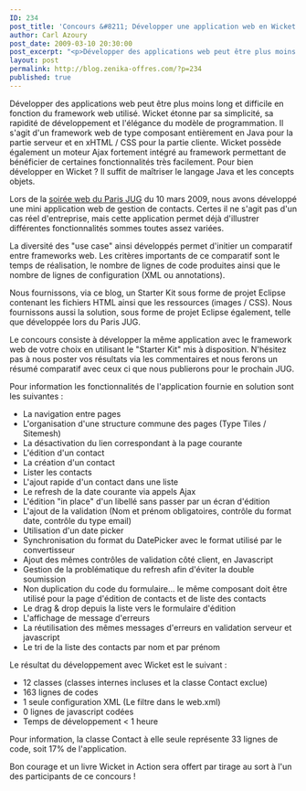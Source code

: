 ```yaml
---
ID: 234
post_title: 'Concours &#8211; Développer une application web en Wicket'
author: Carl Azoury
post_date: 2009-03-10 20:30:00
post_excerpt: "<p>Développer des applications web peut être plus moins long et difficile en fonction du framework web utilisé. Wicket étonne par sa simplicité, sa rapidité de développement et l'élégance du modèle de programmation. Il s'agit d'un framework web de type composant entièrement en Java pour la partie serveur et en xHTML / CSS pour la partie cliente. Wicket possède également un moteur Ajax fortement intégré au framework permettant de bénéficier de certaines fonctionnalités très facilement. Pour bien développer en Wicket&nbsp;? Il suffit de maîtriser le langage Java et les concepts objets.</p>"
layout: post
permalink: http://blog.zenika-offres.com/?p=234
published: true
---
```

<p>Développer des applications web peut être plus moins long et difficile en fonction du framework web utilisé. Wicket étonne par sa simplicité, sa rapidité de développement et l'élégance du modèle de programmation. Il s'agit d'un framework web de type composant entièrement en Java pour la partie serveur et en xHTML / CSS pour la partie cliente. Wicket possède également un moteur Ajax fortement intégré au framework permettant de bénéficier de certaines fonctionnalités très facilement. Pour bien développer en Wicket&nbsp;? Il suffit de maîtriser le langage Java et les concepts objets.</p>
<!--more-->
<p>Lors de la <a href="http://www.parisjug.org/xwiki/bin/view/Meeting/20090310" hreflang="fr">soirée web du Paris JUG</a> du 10 mars 2009, nous avons développé une mini application web de gestion de contacts. Certes il ne s'agit pas d'un cas réel d'entreprise, mais cette application permet déjà d'illustrer différentes fonctionnalités sommes toutes assez variées.</p> <p>La diversité des "use case" ainsi développés permet d'initier un comparatif entre frameworks web. Les critères importants de ce comparatif sont le temps de réalisation, le nombre de lignes de code produites ainsi que le nombre de lignes de configuration (XML ou annotations).</p> <p>Nous fournissons, via ce blog, un Starter Kit sous forme de projet Eclipse contenant les fichiers HTML ainsi que les ressources (images / CSS). Nous fournissons aussi la solution, sous forme de projet Eclipse également, telle que développée lors du Paris JUG.</p> <p>Le concours consiste à développer la même application avec le framework web de votre choix en utilisant le "Starter Kit" mis à disposition. N'hésitez pas à nous poster vos résultats via les commentaires et nous ferons un résumé comparatif avec ceux ci que nous publierons pour le prochain JUG.</p> <p>Pour information les fonctionnalités de l'application fournie en solution sont les suivantes&nbsp;:</p> <ul> <li>La navigation entre pages</li> <li>L'organisation d'une structure commune des pages (Type Tiles / Sitemesh)</li> <li>La désactivation du lien correspondant à la page courante</li> <li>L'édition d'un contact</li> <li>La création d'un contact</li> <li>Lister les contacts</li> <li>L'ajout rapide d'un contact dans une liste</li> <li>Le refresh de la date courante via appels Ajax</li> <li>L'édition "in place" d'un libellé sans passer par un écran d'édition</li> <li>L'ajout de la validation (Nom et prénom obligatoires, contrôle du format date, contrôle du type email)</li> <li>Utilisation d'un date picker</li> <li>Synchronisation du format du DatePicker avec le format utilisé par le convertisseur</li> <li>Ajout des mêmes contrôles de validation côté client, en Javascript</li> <li>Gestion de la problématique du refresh afin d'éviter la double soumission</li> <li>Non duplication du code du formulaire... le même composant doit être utilisé pour la page d'édition de contacts et de liste des contacts</li> <li>Le drag &amp; drop depuis la liste vers le formulaire d'édition</li> <li>L'affichage de message d'erreurs</li> <li>La réutilisation des mêmes messages d'erreurs en validation serveur et javascript</li> <li>Le tri de la liste des contacts par nom et par prénom</li> </ul> <p>Le résultat du développement avec Wicket est le suivant&nbsp;:</p> <ul> <li>12 classes (classes internes incluses et la classe Contact exclue)</li> <li>163 lignes de codes</li> <li>1 seule configuration XML (Le filtre dans le web.xml)</li> <li>0 lignes de javascript codées</li> <li>Temps de développement &lt; 1 heure</li> </ul> <p>Pour information, la classe Contact à elle seule représente 33 lignes de code, soit 17% de l'application.</p> <p>Bon courage et un livre Wicket in Action sera offert par tirage au sort à l'un des participants de ce concours&nbsp;!</p>